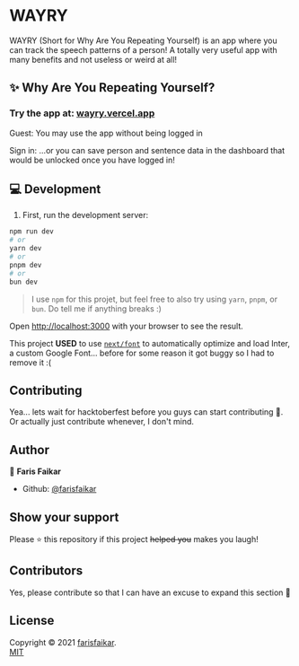 # WAYRY
WAYRY (Short for Why Are You Repeating Yourself) is an app where you can track the speech patterns of a person! A totally very useful app with many benefits and not useless or weird at all!

## ✨ Why Are You Repeating Yourself?

### Try the app at: [wayry.vercel.app](https://wayry.vercel.app)

Guest: You may use the app without being logged in

Sign in: ...or you can save person and sentence data in the dashboard that would be unlocked once you have logged in!

## 💻 Development

1. First, run the development server:

```bash
npm run dev
# or
yarn dev
# or
pnpm dev
# or
bun dev
```
> I use `npm` for this projet, but feel free to also try using `yarn`, `pnpm`, or `bun`. Do tell me if anything breaks :)

Open [http://localhost:3000](http://localhost:3000) with your browser to see the result.

This project **USED** to use [`next/font`](https://nextjs.org/docs/basic-features/font-optimization) to automatically optimize and load Inter, a custom Google Font... before for some reason it got buggy so I had to remove it :(

## Contributing

Yea... lets wait for hacktoberfest before you guys can start contributing 🤗. Or actually just contribute whenever, I don't mind.

## Author

👤 **Faris Faikar**

- Github: [@farisfaikar](https://github.com/farisfaikar)

## Show your support

Please ⭐️ this repository if this project ~~helped you~~ makes you laugh!

## Contributors

Yes, please contribute so that I can have an excuse to expand this section 🙂

## License

Copyright © 2021 [farisfaikar](https://github.com/farisfaikar). <br/>
[MIT](https://choosealicense.com/licenses/mit/)
